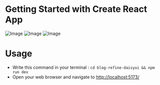 
# Getting Started with Create React App


![Image](./src//image/Screenshot%202024-02-27%20at%209.46.19 PM.png)
![Image](./src//image/Screenshot%202024-02-27%20at%209.46.26 PM.png)
![Image](./src//image/Screenshot%202024-02-27%20at%209.46.54 PM.png)



# Usage
- Write this command in your terminal : `cd blog-refine-daisyui && npm run dev`
- Open your web browser and navigate to [http://localhost:5173/]( http://localhost:5173/)


